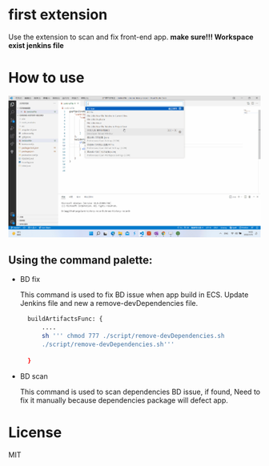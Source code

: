 # first extension

Use the extension to scan and fix front-end app. **make sure!!! Workspace exist jenkins file**

# How to use
![demo](images/demo.gif)

## Using the command palette:

- BD fix
  
  This command is used to fix BD issue when app build in ECS. Update Jenkins file and new a remove-devDependencies file.
  ```sh
    buildArtifactsFunc: {
		....
        sh ''' chmod 777 ./script/remove-devDependencies.sh
        ./script/remove-devDependencies.sh'''
        
    }
  ```

- BD scan
  
  This command is used to scan dependencies BD issue, if found, Need to fix it manually because dependencies package will defect app.


# License

MIT